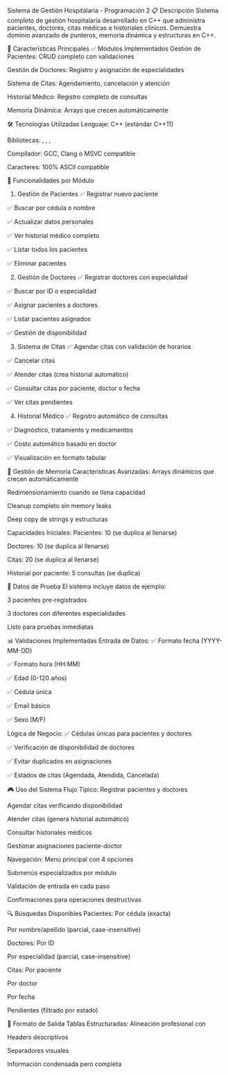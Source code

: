 Sistema de Gestión Hospitalaria - Programación 2
📋 Descripción
Sistema completo de gestión hospitalaria desarrollado en C++ que administra pacientes, doctores, citas médicas e historiales clínicos. Demuestra dominio avanzado de punteros, memoria dinámica y estructuras en C++.

🚀 Características Principales
✅ Módulos Implementados
Gestión de Pacientes: CRUD completo con validaciones

Gestión de Doctores: Registro y asignación de especialidades

Sistema de Citas: Agendamiento, cancelación y atención

Historial Médico: Registro completo de consultas

Memoria Dinámica: Arrays que crecen automáticamente

🛠️ Tecnologías Utilizadas
Lenguaje: C++ (estándar C++11)

Bibliotecas: <iostream>, <cstring>, <ctime>, <iomanip>

Compilador: GCC, Clang o MSVC compatible

Caracteres: 100% ASCII compatible

🎯 Funcionalidades por Módulo
1. Gestión de Pacientes
✅ Registrar nuevo paciente

✅ Buscar por cédula o nombre

✅ Actualizar datos personales

✅ Ver historial médico completo

✅ Listar todos los pacientes

✅ Eliminar pacientes

2. Gestión de Doctores
✅ Registrar doctores con especialidad

✅ Buscar por ID o especialidad

✅ Asignar pacientes a doctores

✅ Listar pacientes asignados

✅ Gestión de disponibilidad

3. Sistema de Citas
✅ Agendar citas con validación de horarios

✅ Cancelar citas

✅ Atender citas (crea historial automático)

✅ Consultar citas por paciente, doctor o fecha

✅ Ver citas pendientes

4. Historial Médico
✅ Registro automático de consultas

✅ Diagnóstico, tratamiento y medicamentos

✅ Costo automático basado en doctor

✅ Visualización en formato tabular

💾 Gestión de Memoria
Características Avanzadas:
Arrays dinámicos que crecen automáticamente

Redimensionamiento cuando se llena capacidad

Cleanup completo sin memory leaks

Deep copy de strings y estructuras

Capacidades Iniciales:
Pacientes: 10 (se duplica al llenarse)

Doctores: 10 (se duplica al llenarse)

Citas: 20 (se duplica al llenarse)

Historial por paciente: 5 consultas (se duplica)

🧪 Datos de Prueba
El sistema incluye datos de ejemplo:

3 pacientes pre-registrados

3 doctores con diferentes especialidades

Listo para pruebas inmediatas

📊 Validaciones Implementadas
Entrada de Datos:
✅ Formato fecha (YYYY-MM-DD)

✅ Formato hora (HH:MM)

✅ Edad (0-120 años)

✅ Cédula única

✅ Email básico

✅ Sexo (M/F)

Lógica de Negocio:
✅ Cédulas únicas para pacientes y doctores

✅ Verificación de disponibilidad de doctores

✅ Evitar duplicados en asignaciones

✅ Estados de citas (Agendada, Atendida, Cancelada)

🎮 Uso del Sistema
Flujo Típico:
Registrar pacientes y doctores

Agendar citas verificando disponibilidad

Atender citas (genera historial automático)

Consultar historiales médicos

Gestionar asignaciones paciente-doctor

Navegación:
Menú principal con 4 opciones

Submenús especializados por módulo

Validación de entrada en cada paso

Confirmaciones para operaciones destructivas

🔍 Búsquedas Disponibles
Pacientes:
Por cédula (exacta)

Por nombre/apellido (parcial, case-insensitive)

Doctores:
Por ID

Por especialidad (parcial, case-insensitive)

Citas:
Por paciente

Por doctor

Por fecha

Pendientes (filtrado por estado)

📝 Formato de Salida
Tablas Estructuradas:
Alineación profesional con <iomanip>

Headers descriptivos

Separadores visuales

Información condensada pero completa
